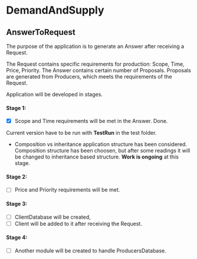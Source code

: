 # DemandAndSupply
## AnswerToRequest
The purpose of the application is to generate an Answer after receiving a Request.

The Request contains specific requirements for production: Scope, Time, Price, Priority.
The Answer contains certain number of Proposals.
Proposals are generated from Producers, which meets the requirements of the Request.

Application will be developed in stages.

#### Stage 1: 
- [x] Scope and Time requirements will be met in the  Answer. Done.

Current version have to be run with **TestRun** in the test folder.

- Composition vs inheritance application structure has been considered.
Composition structure has been choosen, but after some readings it will be changed to inheritance based structure. **Work is ongoing** at this stage.

#### Stage 2: 
- [ ] Price and Priority requirements will be met.

#### Stage 3: 
- [ ] ClientDatabase will be created,
- [ ] Client will be added to it after receiving the Request.

#### Stage 4: 
- [ ] Another module will be created to handle ProducersDatabase.

